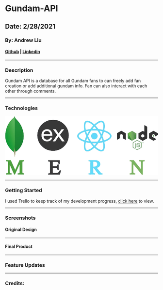 # Gundam-API

## Date: 2/28/2021 

### By: Andrew Liu 
#### [Github](https://github.com/andrewliu1988) | [Linkedin](https://www.linkedin.com/in/andrewliu1988/)


***

### **Description**

Gundam API is a database for all Gundam fans to can freely add fan creation or add additional gundam info. Fan can also interact with each other through  comments. 
***

### **Technologies**

![Mangoose/MongoDB, Express, React, Node ](images/banner.png)

***


### **Getting Started**

I used Trello to keep track of my development progress, [click here](https://trello.com/b/t2PlVjDY/gundama-api) to view.




***

### **Screenshots**

#### Original Design

<!-- ![Starting Concept] -->

***

#### Final Product
<!-- ![]
![] -->


***

### **Feature Updates**



***

### Credits: 




